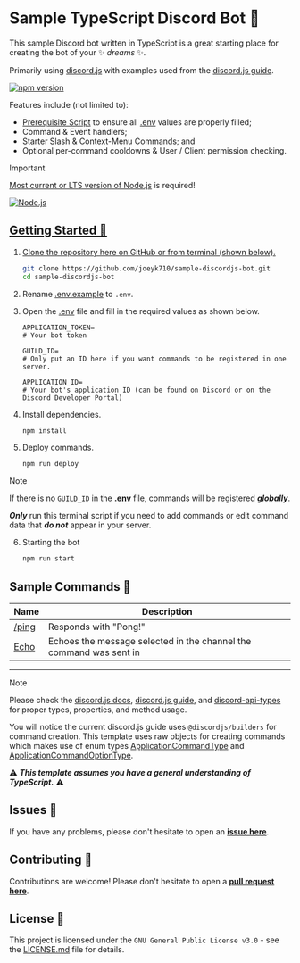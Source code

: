 # Sample TypeScript Discord Bot 🤖

This sample Discord bot written in TypeScript is a great starting place for creating the bot of your ✨ _dreams_ ✨.

Primarily using [discord.js](https://discord.js.org/#/) with examples used from the [discord.js guide](https://discordjs.guide).

<a href="https://discord.js.org"><img src="https://img.shields.io/npm/v/discord.js.svg?&label=discord.js&color=5865F2&logo=discord" alt="npm version" /></a>

Features include (not limited to):

- [Prerequisite Script](src/misc/prerequisitesCheck.ts) to ensure all [.env](.env.example) values are properly filled;
- Command & Event handlers;
- Starter Slash & Context-Menu Commands; and
- Optional per-command cooldowns & User / Client permission checking.

> [!IMPORTANT]
> [Most current or LTS version of Node.js](https://nodejs.org) is required!
>
> <a href="https://nodejs.org">
>  <img alt="Node.js" src="https://img.shields.io/github/v/release/nodejs/node?sort=semver&display_name=tag&logo=node.js&label=node.js&color=235FA04E">

## Getting Started 🎉

1. Clone the repository here on GitHub or from terminal (shown below).

   ```bash
   git clone https://github.com/joeyk710/sample-discordjs-bot.git
   cd sample-discordjs-bot
   ```

2. Rename [.env.example](.env.example) to `.env`.

3. Open the [.env](.env.example) file and fill in the required values as shown below.

   ```env
   APPLICATION_TOKEN=
   # Your bot token

   GUILD_ID=
   # Only put an ID here if you want commands to be registered in one server.

   APPLICATION_ID=
   # Your bot's application ID (can be found on Discord or on the Discord Developer Portal)
   ```

4. Install dependencies.

   ```bash
   npm install
   ```

5. Deploy commands.

   ```bash
   npm run deploy
   ```

> [!NOTE]
> If there is no `GUILD_ID` in the **[.env](.env.example)** file, commands will be registered **_globally_**.
>
> **_Only_** run this terminal script if you need to add commands or edit command data that **_do not_** appear in your server.

6. Starting the bot

   ```bash
   npm run start
   ```

## Sample Commands 🤖

| Name                                  | Description                                                        |
| ------------------------------------- | ------------------------------------------------------------------ |
| [/ping](src/commands/general/ping.ts) | Responds with "Pong!"                                              |
| [Echo](src/commands/context/echo.ts)  | Echoes the message selected in the channel the command was sent in |

---

> [!NOTE]
> Please check the [discord.js docs](https://discord.js.org), [discord.js guide](https://discordjs.guide), and [discord-api-types](https://discord-api-types.dev) for proper types, properties, and method usage.
>
> You will notice the current discord.js guide uses `@discordjs/builders` for command creation. This template uses raw objects for creating commands which makes use of enum types [ApplicationCommandType](https://discord-api-types.dev/api/discord-api-types-v10/enum/ApplicationCommandType) and [ApplicationCommandOptionType](https://discord-api-types.dev/api/discord-api-types-v10/enum/ApplicationCommandOptionType).
>
> ⚠️ **_This template assumes you have a general understanding of TypeScript._** ⚠️

## Issues 💭

If you have any problems, please don't hesitate to open an **[issue here](https://github.com/joeyk710/sample-discordjs-bot/issues/new/choose)**.

## Contributing 🙌

Contributions are welcome! Please don't hesitate to open a **[pull request here](https://github.com/joeyk710/sample-discordjs-bot/pulls)**.

## License 🪪

This project is licensed under the `GNU General Public License v3.0` - see the [LICENSE.md](LICENSE) file for details.
